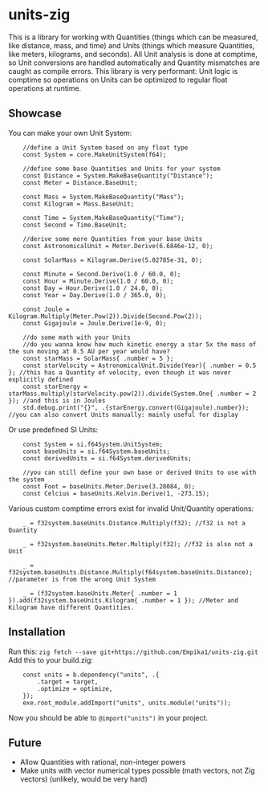 # units-zig
This is a library for working with Quantities (things which can be measured, like distance, mass, and time) and Units (things which measure Quantities, like meters, kilograms, and seconds). 
All Unit analysis is done at comptime, so Unit conversions are handled automatically and Quantity mismatches are caught as compile errors. 
This library is very performant: Unit logic is comptime so operations on Units can be optimized to regular float operations at runtime.

## Showcase
You can make your own Unit System:
```zig
    //define a Unit System based on any float type
    const System = core.MakeUnitSystem(f64);

    //define some base Quantities and Units for your system
    const Distance = System.MakeBaseQuantity("Distance");
    const Meter = Distance.BaseUnit;

    const Mass = System.MakeBaseQuantity("Mass");
    const Kilogram = Mass.BaseUnit;

    const Time = System.MakeBaseQuantity("Time");
    const Second = Time.BaseUnit;

    //derive some more Quantities from your base Units
    const AstronomicalUnit = Meter.Derive(6.6846e-12, 0);

    const SolarMass = Kilogram.Derive(5.02785e-31, 0);

    const Minute = Second.Derive(1.0 / 60.0, 0);
    const Hour = Minute.Derive(1.0 / 60.0, 0);
    const Day = Hour.Derive(1.0 / 24.0, 0);
    const Year = Day.Derive(1.0 / 365.0, 0);

    const Joule = Kilogram.Multiply(Meter.Pow(2)).Divide(Second.Pow(2));
    const Gigajoule = Joule.Derive(1e-9, 0);

    //do some math with your Units
    //do you wanna know how much kinetic energy a star 5x the mass of the sun moving at 0.5 AU per year would have?
    const starMass = SolarMass{ .number = 5 };
    const starVelocity = AstronomicalUnit.Divide(Year){ .number = 0.5 }; //this has a Quantity of velocity, even though it was never explicitly defined
    const starEnergy = starMass.multiply(starVelocity.pow(2)).divide(System.One{ .number = 2 }); //and this is in Joules
    std.debug.print("{}", .{starEnergy.convert(Gigajoule).number}); //you can also convert Units manually: mainly useful for display
```

Or use predefined SI Units:
```zig
    const System = si.f64System.UnitSystem;
    const baseUnits = si.f64System.baseUnits;
    const derivedUnits = si.f64System.derivedUnits;

    //you can still define your own base or derived Units to use with the system
    const Foot = baseUnits.Meter.Derive(3.28084, 0);
    const Celcius = baseUnits.Kelvin.Derive(1, -273.15);
```

Various custom comptime errors exist for invalid Unit/Quantity operations:
```zig
    _ = f32system.baseUnits.Distance.Multiply(f32); //f32 is not a Quantity

    _ = f32system.baseUnits.Meter.Multiply(f32); //f32 is also not a Unit

    _ = f32system.baseUnits.Distance.Multiply(f64system.baseUnits.Distance); //parameter is from the wrong Unit System

    _ = (f32system.baseUnits.Meter{ .number = 1 }).add(f32system.baseUnits.Kilogram{ .number = 1 }); //Meter and Kilogram have different Quantities.
```

## Installation
Run this: `zig fetch --save git+https://github.com/Empika1/units-zig.git`  
Add this to your build.zig:
```zig
    const units = b.dependency("units", .{
        .target = target,
        .optimize = optimize,
    });
    exe.root_module.addImport("units", units.module("units"));
```
Now you should be able to `@import("units")` in your project.

## Future
- Allow Quantities with rational, non-integer powers
- Make units with vector numerical types possible (math vectors, not Zig vectors) (unlikely, would be very hard)
